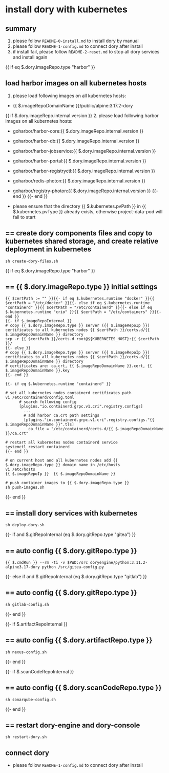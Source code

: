 # install dory with kubernetes

## summary

1. please follow `README-0-install.md` to install dory by manual
2. please follow `README-1-config.md` to connect dory after install
3. if install fail, please follow `README-2-reset.md` to stop all dory services and install again

{{ if eq $.dory.imageRepo.type "harbor" }}
## load harbor images on all kubernetes hosts

1. please load following images on all kubernetes hosts:
  - {{ $.imageRepoDomainName }}/public/alpine:3.17.2-dory

{{ if $.dory.imageRepo.internal.version }}
2. please load following harbor images on all kubernetes hosts:
  - goharbor/harbor-core:{{ $.dory.imageRepo.internal.version }}
  - goharbor/harbor-db:{{ $.dory.imageRepo.internal.version }}
  - goharbor/harbor-jobservice:{{ $.dory.imageRepo.internal.version }}
  - goharbor/harbor-portal:{{ $.dory.imageRepo.internal.version }}
  - goharbor/harbor-registryctl:{{ $.dory.imageRepo.internal.version }}
  - goharbor/redis-photon:{{ $.dory.imageRepo.internal.version }}
  - goharbor/registry-photon:{{ $.dory.imageRepo.internal.version }}
{{- end }}
{{- end }}

- please ensure that the directory {{ $.kubernetes.pvPath }} in {{ $.kubernetes.pvType }} already exists, otherwise project-data-pod will fail to start

## == create dory components files and copy to kubernetes shared storage, and create relative deployment in kubernetes

```shell script
sh create-dory-files.sh
```

{{ if eq $.dory.imageRepo.type "harbor" }}
## == {{ $.dory.imageRepo.type }} initial settings

```shell script
{{ $certPath := "" }}{{- if eq $.kubernetes.runtime "docker" }}{{ $certPath = "/etc/docker" }}{{- else if eq $.kubernetes.runtime "containerd" }}{{ $certPath = "/etc/containerd" }}{{- else if eq $.kubernetes.runtime "crio" }}{{ $certPath = "/etc/containers" }}{{- end }}
{{- if $.imageRepoInternal }}
# copy {{ $.dory.imageRepo.type }} server ({{ $.imageRepoIp }}) certificates to all kubernetes nodes {{ $certPath }}/certs.d/{{ $.imageRepoDomainName }} directory
scp -r {{ $certPath }}/certs.d root@${KUBERNETES_HOST}:{{ $certPath }}/
{{- else }}
# copy {{ $.dory.imageRepo.type }} server ({{ $.imageRepoIp }}) certificates to all kubernetes nodes {{ $certPath }}/certs.d/{{ $.imageRepoDomainName }} directory
# certificates are: ca.crt, {{ $.imageRepoDomainName }}.cert, {{ $.imageRepoDomainName }}.key
{{- end }}

{{- if eq $.kubernetes.runtime "containerd" }}

# set all kubernetes nodes containerd certificates path
vi /etc/containerd/config.toml
      # search following config
      [plugins."io.containerd.grpc.v1.cri".registry.configs]
        ...
        # add harbor ca.crt path settings
        [plugins."io.containerd.grpc.v1.cri".registry.configs."{{ $.imageRepoDomainName }}".tls]
          ca_file = "/etc/containerd/certs.d/{{ $.imageRepoDomainName }}/ca.crt"

# restart all kubernetes nodes containerd service
systemctl restart containerd
{{- end }}

# on current host and all kubernetes nodes add {{ $.dory.imageRepo.type }} domain name in /etc/hosts
vi /etc/hosts
{{ $.imageRepoIp }}  {{ $.imageRepoDomainName }}

# push container images to {{ $.dory.imageRepo.type }}
sh push-images.sh
```
{{- end }}

## == install dory services with kubernetes

```shell script
sh deploy-dory.sh
```

{{- if and $.gitRepoInternal (eq $.dory.gitRepo.type "gitea") }}

## == auto config {{ $.dory.gitRepo.type }}

```shell script
{{ $.cmdRun }} --rm -ti -v $PWD:/src doryengine/python:3.11.2-alpine3.17-dory python /src/gitea-config.py
```
{{- else if and $.gitRepoInternal (eq $.dory.gitRepo.type "gitlab") }}

## == auto config {{ $.dory.gitRepo.type }}

```shell script
sh gitlab-config.sh
```
{{- end }}

{{- if $.artifactRepoInternal }}

## == auto config {{ $.dory.artifactRepo.type }}

```shell script
sh nexus-config.sh
```
{{- end }}

{{- if $.scanCodeRepoInternal }}

## == auto config {{ $.dory.scanCodeRepo.type }}

```shell script
sh sonarqube-config.sh
```
{{- end }}

## == restart dory-engine and dory-console

```shell script
sh restart-dory.sh
```

## connect dory

- please follow `README-1-config.md` to connect dory after install
